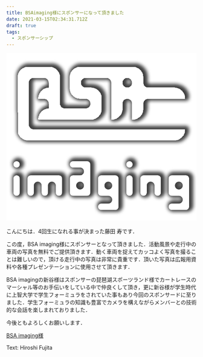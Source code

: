 ```yaml
---
title: BSAimaging様にスポンサーになって頂きました
date: 2021-03-15T02:34:31.712Z
draft: true
tags:
  - スポンサーシップ
---
```

![](49a75280-d8a1-4f18-a830-d9fcc55d573a.jpg)

こんにちは．4回生になれる事が決まった藤田 寿です．

この度，BSA imaging様にスポンサーとなって頂きました．活動風景や走行中の車両の写真を無料でご提供頂きます．動く車両を捉えてカッコよく写真を撮ることは難しいので，頂ける走行中の写真は非常に貴重です．頂いた写真は広報用資料や各種プレゼンテーションに使用させて頂きます．

BSA imagingの新谷様はスポンサーの琵琶湖スポーツランド様でカートレースのマーシャル等のお手伝いをしている中で仲良くして頂き，更に新谷様が学生時代に上智大学で学生フォーミュラをされていた事もあり今回のスポンサードに至りました．学生フォーミュラの知識も豊富でカメラを構えながらメンバーとの技術的な会話を楽しまれておりました．

今後ともよろしくお願いします．

[BSA imaging様](https://bruleopard.wixsite.com/bsaimaging)

Text: Hiroshi Fujita